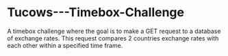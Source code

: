 # Tucows---Timebox-Challenge
A timebox challenge where the goal is to make a GET request to a database of exchange rates.
This request compares 2 countries exchange rates with each other within a specified time frame.
